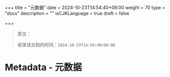 +++
title = "元数据"
date = 2024-10-23T14:54:40+08:00
weight = 70
type = "docs"
description = ""
isCJKLanguage = true
draft = false

+++

> 原文：[]()
>
> 收录该文档的时间：`2024-10-23T14:54:40+08:00`

# Metadata - 元数据
